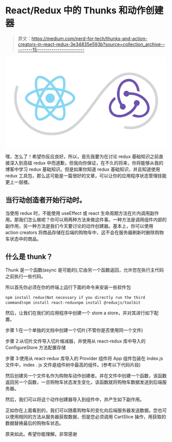 # React/Redux 中的 Thunks 和动作创建器

> 原文：<https://medium.com/nerd-for-tech/thunks-and-action-creators-in-react-redux-3e34835e593b?source=collection_archive---------15----------------------->

![](img/d1ef3c66d47172952e0b75638577c3dc.png)

嘿，怎么了！希望你反应良好。所以，首先我要为在讨论 redux 基础知识之前直接深入到高级 redux 中而道歉，但我向你保证，在不久的将来，你将能够从我的博客中学习 redux 基础知识。但是如果你知道 redux 基础知识，并且知道使用 redux 工具包，那么这可能是一篇很好的文章，可以让你的应用程序状态管理技能更上一层楼。

## 当行动创造者开始行动时。

当使用 redux 时，不能使用 useEffect 或 react 生命周期方法在片内调用副作用。那我们怎么做呢？你可以用两种方法来做这件事。一种方法是调用组件内部的副作用，另一种方法是我们今天要讨论的动作创建器。基本上，你可以使用 action creators 将商品存储在后端的购物车中，这不会在服务器刷新时删除购物车状态中的商品。

## 什么是 thunk？

Thunk 是一个函数(async 是可能的),它由另一个函数返回，允许您在执行主代码之前执行一些代码。

所以首先你必须在你的终端上运行下面的命令来安装一些软件包

```
npm install redux(Not necessary if you directly run the third command)npm install react-reduxnpm install @reduxjs/toolkit
```

然后，让我们在我们的应用程序中创建一个 store a store，并对其进行如下配置。

步骤 1:在一个单独的文档中创建一个切片(不管你是否使用同一个文件)

步骤 2:从切片文件导入切片缩减器，并使用从 react-redux 库中导入的 ConfigureStore 方法配置存储

步骤 3:使用从 react-redux 库导入的 Provider 组件将 App 组件包装在 index.js 文件中，index . js 文件是组件树中最高的组件。(参考以下代码片段)

然后创建另一个文件名作为购物车动作创建者。并在文件中创建一个函数，该函数返回另一个函数，一旦购物车状态发生变化，该函数就将购物车数据发送到后端服务器。

然后，我们可以将这个动作创建器导入到组件中，并产生如下副作用。

正如你在上面看到的，我们可以随着购物车的变化向后端服务器发送数据。您也可以使用相同的方法从服务器获取数据，但是您必须调用 CartSlice 操作，用获取的数据替换最后的购物车状态。

原来如此。希望你能理解。非常感谢